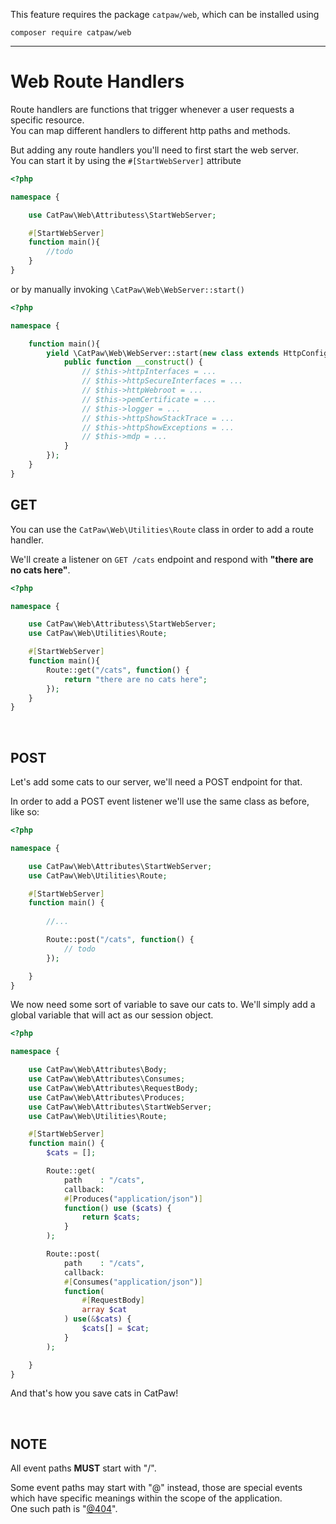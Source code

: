 This feature requires the package `catpaw/web`, which can be installed using<br/>
```
composer require catpaw/web
```
<hr/>

# Web Route Handlers

Route handlers are functions that trigger whenever a user requests a specific resource.<br/>
You can map different handlers to different http paths and methods.

But adding any route handlers you'll need to first start the web server.<br/>
You can start it by using the `#[StartWebServer]` attribute
```php
<?php

namespace {

    use CatPaw\Web\Attributess\StartWebServer;

    #[StartWebServer]
    function main(){
        //todo
    }
}
```

or by manually invoking `\CatPaw\Web\WebServer::start()`

```php
<?php

namespace {

    function main(){
        yield \CatPaw\Web\WebServer::start(new class extends HttpConfiguration {
            public function __construct() {
                // $this->httpInterfaces = ...
                // $this->httpSecureInterfaces = ...
                // $this->httpWebroot = ...
                // $this->pemCertificate = ...
                // $this->logger = ...
                // $this->httpShowStackTrace = ...
                // $this->httpShowExceptions = ...
                // $this->mdp = ...
            }
        });
    }
}
```

## GET

You can use the ```CatPaw\Web\Utilities\Route``` class in order to add a route handler.<br />

We'll create a listener on ```GET /cats``` endpoint and respond with <b>"there are no cats here"</b>.

```php
<?php

namespace {

    use CatPaw\Web\Attributess\StartWebServer;
    use CatPaw\Web\Utilities\Route;

    #[StartWebServer]
    function main(){
        Route::get("/cats", function() {
            return "there are no cats here";
        });
    }
}
```
<br/>

## POST

Let's add some cats to our server, we'll need a POST endpoint for that.

In order to add a POST event listener we'll use the same class as before, like so:

```php
<?php

namespace {

    use CatPaw\Web\Attributes\StartWebServer;
    use CatPaw\Web\Utilities\Route;

    #[StartWebServer]
    function main() {
        
        //...

        Route::post("/cats", function() {
            // todo
        });

    }
}
```

We now need some sort of variable to save our cats to. We'll simply add a global variable that will act as our session
object.

```php
<?php

namespace {

    use CatPaw\Web\Attributes\Body;
    use CatPaw\Web\Attributes\Consumes;
    use CatPaw\Web\Attributes\RequestBody;
    use CatPaw\Web\Attributes\Produces;
    use CatPaw\Web\Attributes\StartWebServer;
    use CatPaw\Web\Utilities\Route;

    #[StartWebServer]
    function main() {
        $cats = [];

        Route::get(
            path    : "/cats",
            callback:
            #[Produces("application/json")]
            function() use ($cats) {
                return $cats;
            }
        );

        Route::post(
            path    : "/cats",
            callback:
            #[Consumes("application/json")]
            function(
                #[RequestBody] 
                array $cat
            ) use(&$cats) {
                $cats[] = $cat;
            }
        );

    }
}
```

And that's how you save cats in CatPaw!

<br />

## NOTE

All event paths **MUST** start with "/".

Some event paths may start with "@" instead, those are special events which have specific meanings within the scope of
the application.<br />
One such path is "[@404](./3.WebPathNotFound.md)".

